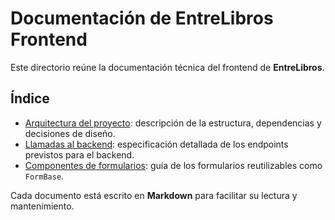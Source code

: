 # Documentación de EntreLibros Frontend

Este directorio reúne la documentación técnica del frontend de **EntreLibros**.

## Índice

- [Arquitectura del proyecto](architecture.md): descripción de la estructura, dependencias y decisiones de diseño.
- [Llamadas al backend](backend-calls.md): especificación detallada de los endpoints previstos para el backend.
- [Componentes de formularios](components/forms.md): guía de los formularios reutilizables como `FormBase`.

Cada documento está escrito en **Markdown** para facilitar su lectura y mantenimiento.
